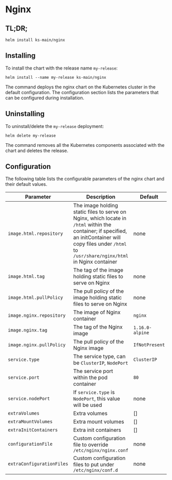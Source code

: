 # Nginx

## TL;DR;

```console
helm install ks-main/nginx
```

## Installing

To install the chart with the release name `my-release`:

```console
helm install --name my-release ks-main/nginx
```

The command deploys the nginx chart on the Kubernetes cluster in the default configuration. The configuration section lists the parameters that can be configured during installation.

## Uninstalling

To uninstall/delete the `my-release` deployment:

```console
helm delete my-release
```

The command removes all the Kubernetes components associated with the chart and deletes the release.

## Configuration

The following table lists the configurable parameters of the nginx chart and their default values.

Parameter | Description | Default
--- | --- | ---
`image.html.repository` | The image holding static files to serve on Nginx, which locate in `/html` within the container; if specified, an initContainer will copy files under `/html` to `/usr/share/nginx/html` in Nginx container | none
`image.html.tag` | The tag of the image holding static files to serve on Nginx | none
`image.html.pullPolicy` | The pull policy of the image holding static files to serve on Nginx | none
`image.nginx.repository` | The image of Nginx container | `nginx`
`image.nginx.tag` | The tag of the Nginx image | `1.16.0-alpine`
`image.nginx.pullPolicy` | The pull policy of the Nginx image | `IfNotPresent`
`service.type` | The service type, can be `ClusterIP`, `NodePort` | `ClusterIP`
`service.port` | The service port within the pod container | `80`
`service.nodePort` | If `service.type` is `NodePort`, this value will be used | none
`extraVolumes` | Extra volumes | []
`extraMountVolumes` | Extra mount volumes | []
`extraInitContainers` | Extra init containers | []
`configurationFile` | Custom configuration file to override `/etc/nginx/nginx.conf` | none
`extraConfigurationFiles` | Custom configuration files to put under `/etc/nginx/conf.d` | none
